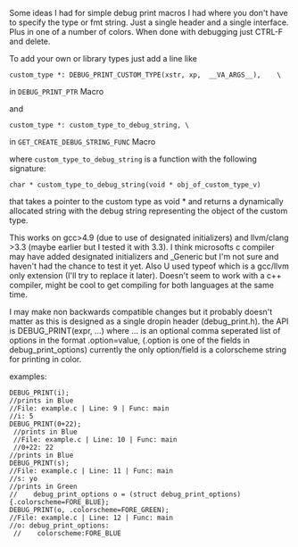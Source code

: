 Some ideas I had for simple debug print macros I had where you don't have to specify the type or fmt string. Just a single header and a single interface. Plus in one of a number of colors. 
When done with debugging just CTRL-F and delete.

To add your own or library types just add a line like

    custom_type *: DEBUG_PRINT_CUSTOM_TYPE(xstr, xp,  __VA_ARGS__),    \
in `DEBUG_PRINT_PTR` Macro

and 
    
    custom_type *: custom_type_to_debug_string, \

in `GET_CREATE_DEBUG_STRING_FUNC` Macro

where `custom_type_to_debug_string` is a function with the following signature:

    char * custom_type_to_debug_string(void * obj_of_custom_type_v)
    
that takes a pointer to the custom type as void * and returns a 
dynamically allocated string with the debug string representing 
the object of the custom type.

This works on gcc>4.9 (due to use of designated initializers) and llvm/clang >3.3
(maybe earlier but I tested it with 3.3).
I think microsofts c compiler may have added designated initializers 
and _Generic but I'm not sure and haven't had the chance to test it yet.
Also U used typeof which is a gcc/llvm only extension
(I'll try to replace it later).
Doesn't seem to work with a c++ compiler, might be cool to get compiling for both languages
at the same time.

I may make non backwards compatible changes
but it probably doesn't matter as this is designed as a single dropin header
(debug_print.h). 
the API is
DEBUG_PRINT(expr, ...) where ... is an optional comma seperated list of options in the format
.option=value, (.option is one of the fields in debug_print_options)
currently the only option/field is a colorscheme string for printing in color.

examples:
    
    DEBUG_PRINT(i); 
    //prints in Blue
    //File: example.c | Line: 9 | Func: main
    //i: 5
    DEBUG_PRINT(0+22);
	 //prints in Blue
	 //File: example.c | Line: 10 | Func: main
	 //0+22: 22
    //prints in Blue
    DEBUG_PRINT(s);
    //File: example.c | Line: 11 | Func: main
    //s: yo
    //prints in Green
    //    debug_print_options o = (struct debug_print_options){.colorscheme=FORE_BLUE};
    DEBUG_PRINT(o, .colorscheme=FORE_GREEN);
    //File: example.c | Line: 12 | Func: main
    //o: debug_print_options:
	 //    colorscheme:FORE_BLUE
    